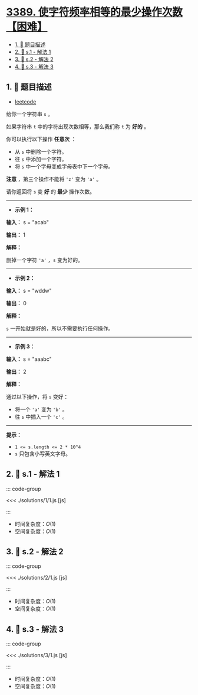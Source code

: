 # [3389. 使字符频率相等的最少操作次数【困难】](https://github.com/tnotesjs/TNotes.leetcode/tree/main/notes/3389.%20%E4%BD%BF%E5%AD%97%E7%AC%A6%E9%A2%91%E7%8E%87%E7%9B%B8%E7%AD%89%E7%9A%84%E6%9C%80%E5%B0%91%E6%93%8D%E4%BD%9C%E6%AC%A1%E6%95%B0%E3%80%90%E5%9B%B0%E9%9A%BE%E3%80%91)

<!-- region:toc -->

- [1. 📝 题目描述](#1--题目描述)
- [2. 🎯 s.1 - 解法 1](#2--s1---解法-1)
- [3. 🎯 s.2 - 解法 2](#3--s2---解法-2)
- [4. 🎯 s.3 - 解法 3](#4--s3---解法-3)

<!-- endregion:toc -->

## 1. 📝 题目描述

- [leetcode](https://leetcode.cn/problems/minimum-operations-to-make-character-frequencies-equal/)

给你一个字符串 `s` 。

如果字符串 `t` 中的字符出现次数相等，那么我们称 `t` 为 **好的** 。

你可以执行以下操作 **任意次** ：

- 从 `s` 中删除一个字符。
- 往 `s` 中添加一个字符。
- 将 `s` 中一个字母变成字母表中下一个字母。

**注意** ，第三个操作不能将 `'z'` 变为 `'a'` 。

请你返回将 `s` 变 **好** 的 **最少** 操作次数。

---

- **示例 1：**

**输入：** s = "acab"

**输出：** 1

**解释：**

删掉一个字符 `'a'` ，`s` 变为好的。

---

- **示例 2：**

**输入：** s = "wddw"

**输出：** 0

**解释：**

`s` 一开始就是好的，所以不需要执行任何操作。

---

- **示例 3：**

**输入：** s = "aaabc"

**输出：** 2

**解释：**

通过以下操作，将 `s` 变好：

- 将一个 `'a'` 变为 `'b'` 。
- 往 `s` 中插入一个 `'c'` 。

---

**提示：**

- `1 <= s.length <= 2 * 10^4`
- `s` 只包含小写英文字母。

## 2. 🎯 s.1 - 解法 1

::: code-group

<<< ./solutions/1/1.js [js]

:::

- 时间复杂度：$O(1)$
- 空间复杂度：$O(1)$

## 3. 🎯 s.2 - 解法 2

::: code-group

<<< ./solutions/2/1.js [js]

:::

- 时间复杂度：$O(1)$
- 空间复杂度：$O(1)$

## 4. 🎯 s.3 - 解法 3

::: code-group

<<< ./solutions/3/1.js [js]

:::

- 时间复杂度：$O(1)$
- 空间复杂度：$O(1)$
